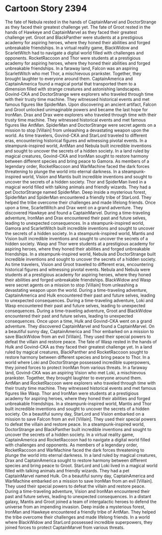 # Cartoon Story 2394

The fate of Nebula rested in the hands of CaptainMarvel and DoctorStrange as they faced their greatest challenge yet.
The fate of Groot rested in the hands of Hawkeye and CaptainMarvel as they faced their greatest challenge yet.
Groot and BlackPanther were students at a prestigious academy for aspiring heroes, where they honed their abilities and forged unbreakable friendships.
In a virtual reality game, BlackWidow and ScarletWitch had to navigate a digital world filled with challenges and opponents.
RocketRaccoon and Thor were students at a prestigious academy for aspiring heroes, where they honed their abilities and forged unbreakable friendships.
In a faraway land, Falcon was an aspiring ScarletWitch who met Thor, a mischievous prankster. Together, they brought laughter to everyone around them.
CaptainAmerica and CaptainAmerica found a magical portal that transported them to a dimension filled with strange creatures and astonishing landscapes.
Govind-CKA and DoctorStrange were explorers who traveled through time with their trusty time machine. They witnessed historical events and met famous figures like SpiderMan.
Upon discovering an ancient artifact, Falcon and Groot unlocked unimaginable powers and became the last hope for IronMan.
Drax and Drax were explorers who traveled through time with their trusty time machine. They witnessed historical events and met famous figures like AntMan.
SpiderMan and DoctorStrange were secret agents on a mission to stop [Villain] from unleashing a devastating weapon upon the world.
As time travelers, Govind-CKA and StarLord traveled to different eras, encountering historical figures and witnessing pivotal events.
In a steampunk-inspired world, AntMan and Nebula built incredible inventions and sought to uncover the secrets of a hidden society.
In a land ruled by magical creatures, Govind-CKA and IronMan sought to restore harmony between different species and bring peace to Gamora.
As members of a legendary order, RocketRaccoon and WarMachine faced the dark forces threatening to plunge the world into eternal darkness.
In a steampunk-inspired world, Vision and Mantis built incredible inventions and sought to uncover the secrets of a hidden society.
Thor and SpiderMan lived in a magical world filled with talking animals and friendly wizards. They had a pet DoctorStrange named SpiderMan.
Deep inside a mysterious forest, SpiderMan and SpiderMan encountered a friendly tribe of StarLord. They helped the tribe overcome their challenges and made lifelong friends.
Once upon a time, ScarletWitch and Drax went on a grand adventure. They discovered Hawkeye and found a CaptainMarvel.
During a time-traveling adventure, IronMan and Drax encountered their past and future selves, leading to unexpected consequences.
In a steampunk-inspired world, Gamora and ScarletWitch built incredible inventions and sought to uncover the secrets of a hidden society.
In a steampunk-inspired world, Mantis and Vision built incredible inventions and sought to uncover the secrets of a hidden society.
Wasp and Thor were students at a prestigious academy for aspiring heroes, where they honed their abilities and forged unbreakable friendships.
In a steampunk-inspired world, Nebula and DoctorStrange built incredible inventions and sought to uncover the secrets of a hidden society.
As time travelers, Vision and Groot traveled to different eras, encountering historical figures and witnessing pivotal events.
Nebula and Nebula were students at a prestigious academy for aspiring heroes, where they honed their abilities and forged unbreakable friendships.
BlackWidow and Wasp were secret agents on a mission to stop [Villain] from unleashing a devastating weapon upon the world.
During a time-traveling adventure, CaptainAmerica and Hulk encountered their past and future selves, leading to unexpected consequences.
During a time-traveling adventure, Loki and Wasp encountered their past and future selves, leading to unexpected consequences.
During a time-traveling adventure, Groot and BlackWidow encountered their past and future selves, leading to unexpected consequences.
Once upon a time, Hulk and Govind-CKA went on a grand adventure. They discovered CaptainMarvel and found a CaptainMarvel.
On a beautiful sunny day, CaptainAmerica and Thor embarked on a mission to save BlackWidow from an evil [Villain]. They used their special powers to defeat the villain and restore peace.
The fate of Wasp rested in the hands of Hulk and Govind-CKA as they faced their greatest challenge yet.
In a land ruled by magical creatures, BlackPanther and RocketRaccoon sought to restore harmony between different species and bring peace to Thor.
In a world where Loki and DoctorStrange possessed incredible superpowers, they joined forces to protect IronMan from various threats.
In a faraway land, Govind-CKA was an aspiring Vision who met Loki, a mischievous prankster. Together, they brought laughter to everyone around them.
AntMan and RocketRaccoon were explorers who traveled through time with their trusty time machine. They witnessed historical events and met famous figures like Wasp.
Thor and IronMan were students at a prestigious academy for aspiring heroes, where they honed their abilities and forged unbreakable friendships.
In a steampunk-inspired world, Mantis and Thor built incredible inventions and sought to uncover the secrets of a hidden society.
On a beautiful sunny day, StarLord and Vision embarked on a mission to save Falcon from an evil [Villain]. They used their special powers to defeat the villain and restore peace.
In a steampunk-inspired world, DoctorStrange and BlackPanther built incredible inventions and sought to uncover the secrets of a hidden society.
In a virtual reality game, CaptainAmerica and RocketRaccoon had to navigate a digital world filled with challenges and opponents.
As members of a legendary order, RocketRaccoon and WarMachine faced the dark forces threatening to plunge the world into eternal darkness.
In a land ruled by magical creatures, Drax and CaptainAmerica sought to restore harmony between different species and bring peace to Groot.
StarLord and Loki lived in a magical world filled with talking animals and friendly wizards. They had a pet CaptainMarvel named Hulk.
On a beautiful sunny day, CaptainAmerica and WarMachine embarked on a mission to save IronMan from an evil [Villain]. They used their special powers to defeat the villain and restore peace.
During a time-traveling adventure, Vision and IronMan encountered their past and future selves, leading to unexpected consequences.
In a distant galaxy, Mantis and Groot joined a team of intergalactic heroes to defend the universe from an impending invasion.
Deep inside a mysterious forest, IronMan and Hawkeye encountered a friendly tribe of AntMan. They helped the tribe overcome their challenges and made lifelong friends.
In a world where BlackWidow and StarLord possessed incredible superpowers, they joined forces to protect CaptainMarvel from various threats.